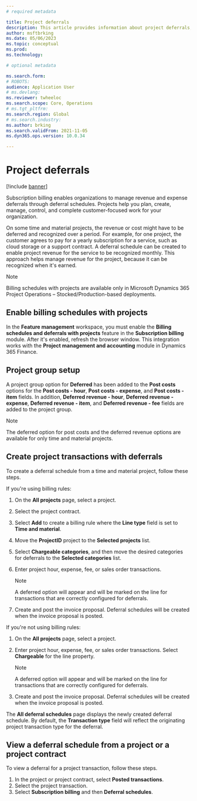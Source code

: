 ```yaml
---
# required metadata

title: Project deferrals
description: This article provides information about project deferrals, which let you set up deferrals for project transactions for hours, expenses, fees, and sales orders.
author: msftbrking
ms.date: 05/06/2023
ms.topic: conceptual
ms.prod: 
ms.technology: 

# optional metadata

ms.search.form:  
# ROBOTS: 
audience: Application User
# ms.devlang: 
ms.reviewer: twheeloc
ms.search.scope: Core, Operations
# ms.tgt_pltfrm: 
ms.search.region: Global
# ms.search.industry: 
ms.author: brking
ms.search.validFrom: 2021-11-05
ms.dyn365.ops.version: 10.0.34

---
```


# Project deferrals

[!include [banner](../includes/banner.md)]


Subscription billing enables organizations to manage revenue and expense deferrals through deferral schedules. Projects help you plan, create, manage, control, and complete customer-focused work for your organization.

On some time and material projects, the revenue or cost might have to be deferred and recognized over a period. For example, for one project, the customer agrees to pay for a yearly subscription for a service, such as cloud storage or a support contract. A deferral schedule can be created to enable  project revenue for the service to be recognized monthly. This approach helps manage revenue for the project, because it can be recognized when it's earned.

> [!NOTE]
> Billing schedules with projects are available only in Microsoft Dynamics 365 Project Operations – Stocked/Production-based deployments.

## Enable billing schedules with projects

In the **Feature management** workspace, you must enable the **Billing schedules and deferrals with projects** feature in the **Subscription billing** module. After it's enabled, refresh the browser window. This integration works with the **Project management and accounting** module in Dynamics 365 Finance.

## Project group setup

A project group option for **Deferred** has been added to the **Post costs** options for the **Post costs - hour**, **Post costs - expense**, and **Post costs - item** fields. In addition, **Deferred revenue - hour**, **Deferred revenue - expense**, **Deferred revenue - item**, and **Deferred revenue - fee** fields are added to the project group.

> [!NOTE]
> The deferred option for post costs and the deferred revenue options are available for only time and material projects.

## Create project transactions with deferrals

To create a deferral schedule from a time and material project, follow these steps.

If you're using billing rules:
1. On the **All projects** page, select a project.
2. Select the project contract.
3. Select **Add** to create a billing rule where the **Line type** field is set to **Time and material**.
4. Move the **ProjectID** project to the **Selected projects** list.
5. Select **Chargeable categories**, and then move the desired categories for deferrals to the **Selected categories** list.
6. Enter project hour, expense, fee, or sales order transactions.

    > [!NOTE]
    > A deferred option will appear and will be marked on the line for transactions that are correctly configured for deferrals.

7. Create and post the invoice proposal. Deferral schedules will be created when the invoice proposal is posted.

If you're not using billing rules:
1. On the **All projects** page, select a project.
2. Enter project hour, expense, fee, or sales order transactions. Select **Chargeable** for the line property.

    > [!NOTE]
    > A deferred option will appear and will be marked on the line for transactions that are correctly configured for deferrals.

3. Create and post the invoice proposal. Deferral schedules will be created when the invoice proposal is posted.

The **All deferral schedules** page displays the newly created deferral schedule. By default, the **Transaction type** field will reflect the originating project transaction type for the deferral.

## View a deferral schedule from a project or a project contract

To view a deferral for a project transaction, follow these steps.

1. In the project or project contract, select **Posted transactions**.
2. Select the project transaction.
3. Select **Subscription billing** and then **Deferral schedules**.
